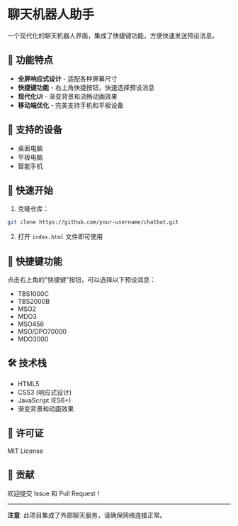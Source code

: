 # 聊天机器人助手

一个现代化的聊天机器人界面，集成了快捷键功能，方便快速发送预设消息。

## 🌟 功能特点

- **全屏响应式设计** - 适配各种屏幕尺寸
- **快捷键功能** - 右上角快捷按钮，快速选择预设消息
- **现代化UI** - 渐变背景和流畅动画效果
- **移动端优化** - 完美支持手机和平板设备

## 📱 支持的设备

- 桌面电脑
- 平板电脑
- 智能手机

## 🚀 快速开始

1. 克隆仓库：
```bash
git clone https://github.com/your-username/chatbot.git
```

2. 打开 `index.html` 文件即可使用

## 🎯 快捷键功能

点击右上角的"快捷键"按钮，可以选择以下预设消息：

- TBS1000C
- TBS2000B
- MSO2
- MDO3
- MSO456
- MSO/DPO70000
- MDO3000

## 🛠️ 技术栈

- HTML5
- CSS3 (响应式设计)
- JavaScript (ES6+)
- 渐变背景和动画效果

## 📄 许可证

MIT License

## 🤝 贡献

欢迎提交 Issue 和 Pull Request！

---

**注意**: 此项目集成了外部聊天服务，请确保网络连接正常。 